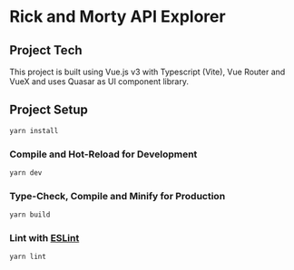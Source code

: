 # Rick and Morty API Explorer

## Project Tech
This project is built using Vue.js v3 with Typescript (Vite), Vue Router and VueX and uses Quasar as UI component library.
## Project Setup

```sh
yarn install
```

### Compile and Hot-Reload for Development

```sh
yarn dev
```

### Type-Check, Compile and Minify for Production

```sh
yarn build
```

### Lint with [ESLint](https://eslint.org/)

```sh
yarn lint
```
